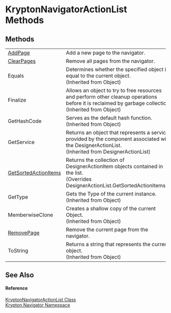 # KryptonNavigatorActionList Methods




## Methods
<table>
<tr>
<td><a href="b7e18276-8e9a-664e-ec6e-8e9df2513fc0.md">AddPage</a></td>
<td>Add a new page to the navigator.</td></tr>
<tr>
<td><a href="ba4cde15-cc18-bd5c-324e-542c879a8a34.md">ClearPages</a></td>
<td>Remove all pages from the navigator.</td></tr>
<tr>
<td>Equals</td>
<td>Determines whether the specified object is equal to the current object.<br />(Inherited from Object)</td></tr>
<tr>
<td>Finalize</td>
<td>Allows an object to try to free resources and perform other cleanup operations before it is reclaimed by garbage collection.<br />(Inherited from Object)</td></tr>
<tr>
<td>GetHashCode</td>
<td>Serves as the default hash function.<br />(Inherited from Object)</td></tr>
<tr>
<td>GetService</td>
<td>Returns an object that represents a service provided by the component associated with the DesignerActionList.<br />(Inherited from DesignerActionList)</td></tr>
<tr>
<td><a href="503efa31-af48-ce76-2869-0bf2dae4081b.md">GetSortedActionItems</a></td>
<td>Returns the collection of DesignerActionItem objects contained in the list.<br />(Overrides DesignerActionList.GetSortedActionItems())</td></tr>
<tr>
<td>GetType</td>
<td>Gets the Type of the current instance.<br />(Inherited from Object)</td></tr>
<tr>
<td>MemberwiseClone</td>
<td>Creates a shallow copy of the current Object.<br />(Inherited from Object)</td></tr>
<tr>
<td><a href="5402e34b-2836-cdf4-c215-8b1ab92a1f8e.md">RemovePage</a></td>
<td>Remove the current page from the navigator.</td></tr>
<tr>
<td>ToString</td>
<td>Returns a string that represents the current object.<br />(Inherited from Object)</td></tr>
</table>

## See Also


#### Reference
<a href="fad082bb-2a8d-022e-8c74-00901d939289.md">KryptonNavigatorActionList Class</a>  
<a href="a21ac074-d119-3dc6-bd1c-d3a12c0128bc.md">Krypton.Navigator Namespace</a>  
